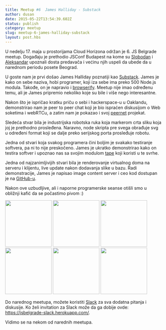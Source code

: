 ```yaml
---
title: Meetup #6  James Halliday - Substack
author: dusan
date: 2015-05-22T13:54:39.602Z
status: publish
category: meetup
slug: meetup-6-james-halliday-substack
layout: post.hbs
---
```


U nedelju 17. maja u prostorijama Cloud Horizona održan je 6. JS Belgrade meetup. Događaju je prethodio JSConf Budapest na kome su [Slobodan](https://twitter.com/slobodan_) i [Aleksandar](https://twitter.com/simalexan) upoznali dosta predavača i većinu njih uspeli da ubede da u narednom periodu posete Beograd.

U goste nam je prvi došao James Halliday poznatiji kao [Substack](http://substack.net). James je kako on sebe naziva, hobi programer, koji iza sebe ima preko 500 Node.js modula. Takođe, on je napravio i  [browserify](http://browserify.org/).
Meetup nije imao određenu temu, ali je James pripremio nekoliko koje su bile i više nego interesantne.

Nakon što je ispričao kratku priču o sebi i hackerspace-u u Oaklandu, demonstrirao nam je peer to peer chat koji je bio ispraćen diskusijom o Web soketima i webRTCu, a zatim nam je pokazao i svoj [peernet](https://github.com/substack/peernet) projekat.

Sledeća stvar bila je industrijska robotska ruka koja markerom crta sliku koja joj je prethodno prosleđena. Naravno, node skripta pre svega obrađuje svg u određeni format koji se dalje preko serijskog porta prosleđuje robotu.

Jedna od stvari koja svakog programera čini boljim je svakako testiranje softvera, pa ni to nije preskočeno. James je ukratko demonstrirao kako on testira softver i upoznao nas sa svojim modulom [tape](https://github.com/substack/tape) koji koristi u te svrhe.

Jedna od najzanimljivijih stvari bila je renderovanje virtualnog doma na serveru i klijentu, live update nakon dodavanja slike u bazu. Radi demonstracije, James je napisao image content server i ceo kod dostupan je na [GitHub-u](https://gist.github.com/substack/f1e2752a08a2c782f467).

Nakon ove uzbudljive, ali i naporne programerske seanse otišli smo u obližnji kafić da se počastimo pivom :)

<a href="https://www.flickr.com/photos/128917556@N08/17299522094"><img src="https://c4.staticflickr.com/8/7672/17299522094_4206626fec_q.jpg" width="150" height="150"></a> <a href="https://www.flickr.com/photos/128917556@N08/17301626013" ><img src="https://c2.staticflickr.com/6/5323/17301626013_a60187fc4f_q.jpg" width="150" height="150"></a> <a href="https://www.flickr.com/photos/128917556@N08/17922702521" ><img src="https://c4.staticflickr.com/8/7787/17922702521_b501787353_q.jpg" width="150" height="150"></a> <a href="https://www.flickr.com/photos/128917556@N08/17922125925" ><img src="https://c1.staticflickr.com/9/8775/17922125925_58e9d7828b_q.jpg" width="150" height="150"></a> <a href="https://www.flickr.com/photos/128917556@N08/17299562774" ><img src="https://c1.staticflickr.com/9/8809/17299562774_d3a8d31965_q.jpg" width="150" height="150"></a> <a href="https://www.flickr.com/photos/128917556@N08/17301671613" ><img src="https://c1.staticflickr.com/9/8843/17301671613_ce17bab016_q.jpg" width="150" height="150"></a>

Do narednog meetupa, možete koristiti [Slack](https://jsbelgrade.slack.com/) za sva dodatna pitanja i diskusije. Ko želi invitation za Slack može da ga dobije ovde: https://jsbelgrade-slack.herokuapp.com/.

Vidimo se na nekom od narednih meetupa.
